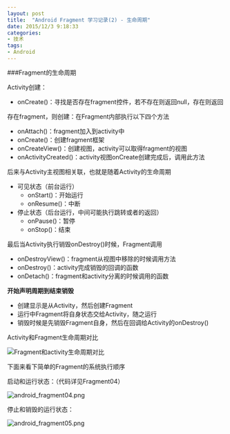 ```yaml
---
layout: post
title:  "Android Fragment 学习记录(2) - 生命周期"
date: 2015/12/3 9:18:33 
categories:
- 技术
tags:
- Android
---
```


###Fragment的生命周期

Activity创建：

- onCreate()：寻找是否存在fragment控件，若不存在则返回null，存在则返回

存在fragment，则创建：在Fragment内部执行以下四个方法

- onAttach()：fragment加入到activity中
- onCreate()：创建fragment框架
- onCreateView()：创建视图，activity可以取得fragment的视图
- onActivityCreated()：activity视图onCreate创建完成后，调用此方法

后来与Activity主视图相关联，也就是随着Activity的生命周期

- 可见状态（前台运行）
	- onStart()：开始运行
	- onResume()：中断
- 停止状态（后台运行，中间可能执行跳转或者的返回）
	- onPause()：暂停
	- onStop()：结束


最后当Activity执行销毁onDestroy()时候，Fragment调用

- onDestroyView()：fragment从视图中移除的时候调用方法
- onDestroy()：activity完成销毁的回调的函数
- onDetach()：fragment和activity分离的时候调用的函数

**开始声明周期到结束销毁**

- 创建显示是从Activity，然后创建Fragment
- 运行中Fragment将自身状态交给Activity，随之运行
- 销毁时候是先销毁Fragment自身，然后在回调给Activity的onDestroy()

Activity和Fragment生命周期对比

![Fragment和activity生命周期对比](http://img.my.csdn.net/uploads/201301/22/1358841101_4818.png)

下面来看下简单的Fragment的系统执行顺序


启动和运行状态：（代码详见Fragment04）

![android_fragment04.png]({{site.baseurl}}/public/img/android_fragment04.png)


停止和销毁的运行状态：

![android_fragment05.png]({{site.baseurl}}/public/img/android_fragment05.png)
